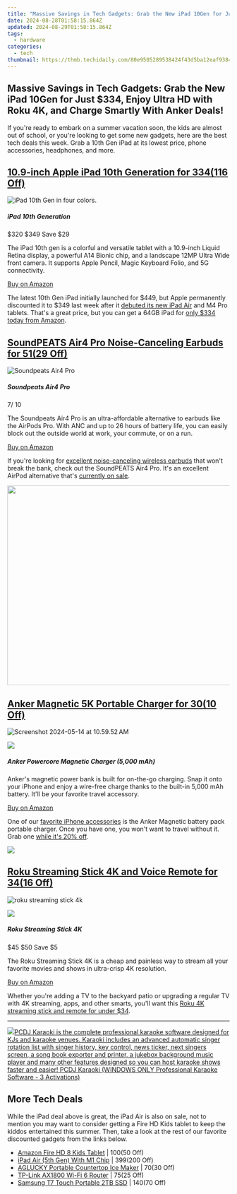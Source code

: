 ```yaml
---
title: "Massive Savings in Tech Gadgets: Grab the New iPad 10Gen for Just $334, Enjoy Ultra HD with Roku 4K, and Charge Smartly With Anker Deals!"
date: 2024-08-28T01:58:15.864Z
updated: 2024-08-29T01:58:15.864Z
tags:
  - hardware
categories:
  - tech
thumbnail: https://thmb.techidaily.com/80e9505289538424f43d5ba12eaf938497fe9485f8cac83a0e7062f472435b7f.jpg
---
```


## Massive Savings in Tech Gadgets: Grab the New iPad 10Gen for Just $334, Enjoy Ultra HD with Roku 4K, and Charge Smartly With Anker Deals!

If you're ready to embark on a summer vacation soon, the kids are almost out of school, or you're looking to get some new gadgets, here are the best tech deals this week. Grab a 10th Gen iPad at its lowest price, phone accessories, headphones, and more.

## [10.9-inch Apple iPad 10th Generation for $334 ($116 Off)](http://www.amazon.com/dp/B0BJLXMVMV?tag=hotoge-20&ascsubtag=UUhtgUeUpU2003130&asc%5Frefurl=https%3A%2F%2Fwww.howtogeek.com%2Ftop-tech-deals-cheap-ipad-roku-4k-streaming-anker-charger%2F&asc%5Fcampaign=Short-Term) 

![iPad 10th Gen in four colors.](https://static1.howtogeekimages.com/wordpress/wp-content/uploads/2023/12/screenshot-2023-12-05-at-12-23-44-pm.jpg) 

#####  iPad 10th Generation

$320 $349 Save $29 

The iPad 10th gen is a colorful and versatile tablet with a 10.9-inch Liquid Retina display, a powerful A14 Bionic chip, and a landscape 12MP Ultra Wide front camera. It supports Apple Pencil, Magic Keyboard Folio, and 5G connectivity.

[Buy on Amazon](https://www.amazon.com/dp/B0BJLT98Q7/?th=1&tag=hotoge-20&ascsubtag=UUhtgUeUpU2003130&asc%5Frefurl=https%3A%2F%2Fwww.howtogeek.com%2Ftop-tech-deals-cheap-ipad-roku-4k-streaming-anker-charger%2F&asc%5Fcampaign=Short-Term) 

 The latest 10th Gen iPad initially launched for $449, but Apple permanently discounted it to $349 last week after it [debuted its new iPad Air](https://win-answers.techidaily.com/optimizing-fallout-4-performance-for-lightning-fast-loads/) and M4 Pro tablets. That's a great price, but you can get a 64GB iPad for [only $334 today from Amazon](https://www.amazon.com/dp/B0BJLXMVMV?tag=hotoge-20&ascsubtag=UUhtgUeUpU2003130&asc%5Frefurl=https%3A%2F%2Fwww.howtogeek.com%2Ftop-tech-deals-cheap-ipad-roku-4k-streaming-anker-charger%2F&asc%5Fcampaign=Short-Term).

## [SoundPEATS Air4 Pro Noise-Canceling Earbuds for $51 ($29 Off)](http://www.amazon.com/SoundPEATS-Air4-Pro-Cancelling-Transparency/dp/B0CHS56Z85?th=1&tag=hotoge-20&ascsubtag=UUhtgUeUpU2003130&asc%5Frefurl=https%3A%2F%2Fwww.howtogeek.com%2Ftop-tech-deals-cheap-ipad-roku-4k-streaming-anker-charger%2F&asc%5Fcampaign=Short-Term) 

![Soundpeats Air4 Pro](https://static1.howtogeekimages.com/wordpress/wp-content/uploads/2023/11/soundpeats-air4-pro.png) 

#####  Soundpeats Air4 Pro

7/ 10 

The Soundpeats Air4 Pro is an ultra-affordable alternative to earbuds like the AirPods Pro. With ANC and up to 26 hours of battery life, you can easily block out the outside world at work, your commute, or on a run.

[Buy on Amazon](https://www.amazon.com/SoundPEATS-Air4-Pro-Cancelling-Multipoint/dp/B0CHS56Z85?tag=hotoge-20&ascsubtag=UUhtgUeUpU2003130&asc%5Frefurl=https%3A%2F%2Fwww.howtogeek.com%2Ftop-tech-deals-cheap-ipad-roku-4k-streaming-anker-charger%2F&asc%5Fcampaign=Short-Term) 

 If you're looking for [excellent noise-canceling wireless earbuds](https://youtube-docs.techidaily.com/024-approved-essential-gear-picking-the-very-best-among-top-9-free-logomakers/) that won't break the bank, check out the SoundPEATS Air4 Pro. It's an excellent AirPod alternative that's [currently on sale](https://www.amazon.com/SoundPEATS-Air4-Pro-Cancelling-Transparency/dp/B0CHS56Z85?th=1&tag=hotoge-20&ascsubtag=UUhtgUeUpU2003130&asc%5Frefurl=https%3A%2F%2Fwww.howtogeek.com%2Ftop-tech-deals-cheap-ipad-roku-4k-streaming-anker-charger%2F&asc%5Fcampaign=Short-Term).

<!-- affiliate ads begin -->
<a href="https://ukaidot.sjv.io/c/5597632/1793234/19578" target="_top" id="1793234"><img src="//a.impactradius-go.com/display-ad/19578-1793234" border="0" alt="" width="678" height="452"/></a><img height="0" width="0" src="https://imp.pxf.io/i/5597632/1793234/19578" style="position:absolute;visibility:hidden;" border="0" />
<!-- affiliate ads end -->
## [Anker Magnetic 5K Portable Charger for $30 ($10 Off)](http://www.amazon.com/Anker-PowerCore-Magnetic-Slim-B2C/dp/B099284SRR/?th=1&tag=hotoge-20&ascsubtag=UUhtgUeUpU2003130&asc%5Frefurl=https%3A%2F%2Fwww.howtogeek.com%2Ftop-tech-deals-cheap-ipad-roku-4k-streaming-anker-charger%2F&asc%5Fcampaign=Short-Term) 

![Screenshot 2024-05-14 at 10.59.52 AM](https://static1.howtogeekimages.com/wordpress/wp-content/uploads/2024/05/screenshot-2024-05-14-at-10-59-52-am.jpg) 

<!-- affiliate ads begin -->
<a href="https://estore.winxdvd.com/order/checkout.php?PRODS=4612444&QTY=1&AFFILIATE=108875&CART=1"><img src="https://www.winxdvd.com/affiliate/new-banner/pt-728x90.jpg" border="0"></a>
<!-- affiliate ads end -->
#####  Anker Powercore Magnetic Charger (5,000 mAh)

Anker's magnetic power bank is built for on-the-go charging. Snap it onto your iPhone and enjoy a wire-free charge thanks to the built-in 5,000 mAh battery. It'll be your favorite travel accessory. 

[Buy on Amazon](https://www.amazon.com/Anker-PowerCore-Magnetic-Slim-B2C/dp/B099W63VYV?tag=hotoge-20&ascsubtag=UUhtgUeUpU2003130&asc%5Frefurl=https%3A%2F%2Fwww.howtogeek.com%2Ftop-tech-deals-cheap-ipad-roku-4k-streaming-anker-charger%2F&asc%5Fcampaign=Short-Term) 

 One of our [favorite iPhone accessories](https://video-capture.techidaily.com/new-2024-approved-dodgingdullnessaftermycam/) is the Anker Magnetic battery pack portable charger. Once you have one, you won't want to travel without it. Grab one [while it's 20% off](https://www.amazon.com/Anker-PowerCore-Magnetic-Slim-B2C/dp/B099284SRR/?th=1&tag=hotoge-20&ascsubtag=UUhtgUeUpU2003130&asc%5Frefurl=https%3A%2F%2Fwww.howtogeek.com%2Ftop-tech-deals-cheap-ipad-roku-4k-streaming-anker-charger%2F&asc%5Fcampaign=Short-Term).

<!-- affiliate ads begin -->
<a href="https://store.massmailsoftware.com/order/checkout.php?PRODS=1047974&QTY=1&AFFILIATE=108875&CART=1"><img src="https://secure.avangate.com/images/merchant/dc87c13749315c7217cdc4ac692e704c/banera_for_partners-04_%281%29.jpg" border="0"></a>
<!-- affiliate ads end -->
## [Roku Streaming Stick 4K and Voice Remote for $34 ($16 Off)](http://www.amazon.com/Roku-Streaming-Device-Vision-Controls/dp/B09BKCDXZC?th=1&tag=hotoge-20&ascsubtag=UUhtgUeUpU2003130&asc%5Frefurl=https%3A%2F%2Fwww.howtogeek.com%2Ftop-tech-deals-cheap-ipad-roku-4k-streaming-anker-charger%2F&asc%5Fcampaign=Short-Term) 

![roku streaming stick 4k](https://static1.howtogeekimages.com/wordpress/wp-content/uploads/2023/09/roku-streaming-stick-4k.png) 

<!-- affiliate ads begin -->
<a href="https://store.movavi.com/affiliate.php?ACCOUNT=MOVAVI&AFFILIATE=108875&PATH=https%3A%2F%2Fwww.movavi.com%3FAFFILIATE%3D108875%26RESOURCE%3DBanner%2B728x90"><img src="https://mcusercontent.com/0885a03ded3d480dca9287f12/images/2e76fe6a-3010-1b37-7846-f34ff9c6b4ca.png" border="0"></a>
<!-- affiliate ads end -->
#####  Roku Streaming Stick 4K

$45 $50 Save $5 

The Roku Streaming Stick 4K is a cheap and painless way to stream all your favorite movies and shows in ultra-crisp 4K resolution.

[Buy on Amazon](https://www.amazon.com/Roku-Streaming-Device-Vision-Controls/dp/B09BKCDXZC?tag=hotoge-20&ascsubtag=UUhtgUeUpU2003130&asc%5Frefurl=https%3A%2F%2Fwww.howtogeek.com%2Ftop-tech-deals-cheap-ipad-roku-4k-streaming-anker-charger%2F&asc%5Fcampaign=Short-Term) 

 Whether you're adding a TV to the backyard patio or upgrading a regular TV with 4K streaming, apps, and other smarts, you'll want this [Roku 4K streaming stick and remote for under $34](https://www.amazon.com/Roku-Streaming-Device-Vision-Controls/dp/B09BKCDXZC?th=1&tag=hotoge-20&ascsubtag=UUhtgUeUpU2003130&asc%5Frefurl=https%3A%2F%2Fwww.howtogeek.com%2Ftop-tech-deals-cheap-ipad-roku-4k-streaming-anker-charger%2F&asc%5Fcampaign=Short-Term).

---

<!-- affiliate ads begin -->
<a href="https://shop.pcdj.com/order/checkout.php?PRODS=4698832&QTY=1&AFFILIATE=108875&CART=1"> <img src="https://secure.avangate.com/images/merchant/47f4b6321e9fd8e8f7326a6adc1a7c1e/products/karaoki-new-searchresultspane.jpg" border="0">PCDJ Karaoki is the complete professional karaoke software designed for KJs and karaoke venues. Karaoki includes an advanced automatic singer rotation list with singer history, key control, news ticker, next singers screen, a song book exporter and printer, a jukebox background music player and many other features designed so you can host karaoke shows faster and easier! 
 PCDJ Karaoki (WINDOWS ONLY Professional Karaoke Software - 3 Activations)</a>
<!-- affiliate ads end -->
##  More Tech Deals

 While the iPad deal above is great, the iPad Air is also on sale, not to mention you may want to consider getting a Fire HD Kids tablet to keep the kiddos entertained this summer. Then, take a look at the rest of our favorite discounted gadgets from the links below.

* [Amazon Fire HD 8 Kids Tablet](https://www.amazon.com/Amazon-Fire-Kids-tablet-Top-selling/dp/B0BLGS645W?tag=hotoge-20&ascsubtag=UUhtgUeUpU2003130&asc%5Frefurl=https%3A%2F%2Fwww.howtogeek.com%2Ftop-tech-deals-cheap-ipad-roku-4k-streaming-anker-charger%2F&asc%5Fcampaign=Short-Term) | $100 ($50 Off)
* [iPad Air (5th Gen) With M1 Chip](https://www.amazon.com/2022-Apple-iPad-10-9-inch-Wi-Fi/dp/B09V3JH3XS?tag=hotoge-20&ascsubtag=UUhtgUeUpU2003130&asc%5Frefurl=https%3A%2F%2Fwww.howtogeek.com%2Ftop-tech-deals-cheap-ipad-roku-4k-streaming-anker-charger%2F&asc%5Fcampaign=Short-Term) | $399 ($200 Off)
* [AGLUCKY Portable Countertop Ice Maker](https://www.amazon.com/AGLUCKY-Countertop-Protable-Machine-Self-Cleaning/dp/B0BFH8CMKR?th=1&tag=hotoge-20&ascsubtag=UUhtgUeUpU2003130&asc%5Frefurl=https%3A%2F%2Fwww.howtogeek.com%2Ftop-tech-deals-cheap-ipad-roku-4k-streaming-anker-charger%2F&asc%5Fcampaign=Short-Term) | $70 ($30 Off)
* [TP-Link AX1800 Wi-Fi 6 Router](https://www.amazon.com/WiFi-6-Router-Gigabit-Wireless/dp/B08H8ZLKKK?tag=hotoge-20&ascsubtag=UUhtgUeUpU2003130&asc%5Frefurl=https%3A%2F%2Fwww.howtogeek.com%2Ftop-tech-deals-cheap-ipad-roku-4k-streaming-anker-charger%2F&asc%5Fcampaign=Short-Term) | $75 ($25 Off)
* [Samsung T7 Touch Portable 2TB SSD](https://www.amazon.com/Samsung-Touch-Portable-SSD-MU-PC2T0S/dp/B082YGVGQL?th=1&tag=hotoge-20&ascsubtag=UUhtgUeUpU2003130&asc%5Frefurl=https%3A%2F%2Fwww.howtogeek.com%2Ftop-tech-deals-cheap-ipad-roku-4k-streaming-anker-charger%2F&asc%5Fcampaign=Short-Term) | $140 ($70 Off)

<ins class="adsbygoogle"
     style="display:block"
     data-ad-format="autorelaxed"
     data-ad-client="ca-pub-7571918770474297"
     data-ad-slot="1223367746"></ins>



<ins class="adsbygoogle"
     style="display:block"
     data-ad-client="ca-pub-7571918770474297"
     data-ad-slot="8358498916"
     data-ad-format="auto"
     data-full-width-responsive="true"></ins>


